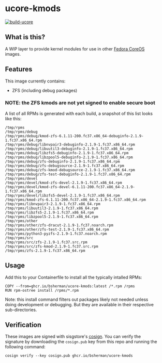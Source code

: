 # ucore-kmods

[![build-ucore](https://github.com/bsherman/ucore-kmods/actions/workflows/build.yml/badge.svg)](https://github.com/bsherman/ucore-kmods/actions/workflows/build.yml)

## What is this?

A WIP layer to provide kernel modules for use in other [Fedora CoreOS](https://getfedora.org/coreos/) images.

## Features

This image currently contains:

- ZFS (including debug packages)

### NOTE: the ZFS kmods are not yet signed to enable secure boot

A list of all RPMs is generated with each build, a snapshot of this list looks like this:

```
/tmp/rpms
/tmp/rpms/debug
/tmp/rpms/debug/kmod-zfs-6.1.11-200.fc37.x86_64-debuginfo-2.1.9-1.fc37.x86_64.rpm
/tmp/rpms/debug/libnvpair3-debuginfo-2.1.9-1.fc37.x86_64.rpm
/tmp/rpms/debug/libuutil3-debuginfo-2.1.9-1.fc37.x86_64.rpm
/tmp/rpms/debug/libzfs5-debuginfo-2.1.9-1.fc37.x86_64.rpm
/tmp/rpms/debug/libzpool5-debuginfo-2.1.9-1.fc37.x86_64.rpm
/tmp/rpms/debug/zfs-debuginfo-2.1.9-1.fc37.x86_64.rpm
/tmp/rpms/debug/zfs-debugsource-2.1.9-1.fc37.x86_64.rpm
/tmp/rpms/debug/zfs-kmod-debugsource-2.1.9-1.fc37.x86_64.rpm
/tmp/rpms/debug/zfs-test-debuginfo-2.1.9-1.fc37.x86_64.rpm
/tmp/rpms/devel
/tmp/rpms/devel/kmod-zfs-devel-2.1.9-1.fc37.x86_64.rpm
/tmp/rpms/devel/kmod-zfs-devel-6.1.11-200.fc37.x86_64-2.1.9-1.fc37.x86_64.rpm
/tmp/rpms/devel/libzfs5-devel-2.1.9-1.fc37.x86_64.rpm
/tmp/rpms/kmod-zfs-6.1.11-200.fc37.x86_64-2.1.9-1.fc37.x86_64.rpm
/tmp/rpms/libnvpair3-2.1.9-1.fc37.x86_64.rpm
/tmp/rpms/libuutil3-2.1.9-1.fc37.x86_64.rpm
/tmp/rpms/libzfs5-2.1.9-1.fc37.x86_64.rpm
/tmp/rpms/libzpool5-2.1.9-1.fc37.x86_64.rpm
/tmp/rpms/other
/tmp/rpms/other/zfs-dracut-2.1.9-1.fc37.noarch.rpm
/tmp/rpms/other/zfs-test-2.1.9-1.fc37.x86_64.rpm
/tmp/rpms/python3-pyzfs-2.1.9-1.fc37.noarch.rpm
/tmp/rpms/src
/tmp/rpms/src/zfs-2.1.9-1.fc37.src.rpm
/tmp/rpms/src/zfs-kmod-2.1.9-1.fc37.src.rpm
/tmp/rpms/zfs-2.1.9-1.fc37.x86_64.rpm
```

## Usage


Add this to your Containerfile to install all the typically intalled RPMs:

    COPY --from=ghcr.io/bsherman/ucore-kmods:latest /*.rpm /rpms
    RUN rpm-ostree install /rpms/*.rpm

Note: this install command filters out packages likely not needed unless doing development or debugging. But they are available in their respective sub-directories.

  
## Verification

These images are signed with sisgstore's [cosign](https://docs.sigstore.dev/cosign/overview/). You can verify the signature by downloading the `cosign.pub` key from this repo and running the following command:

    cosign verify --key cosign.pub ghcr.io/bsherman/ucore-kmods